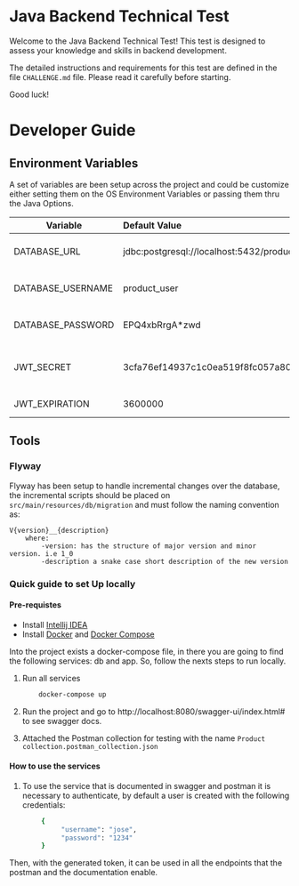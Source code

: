 # Java Backend Technical Test

Welcome to the Java Backend Technical Test! This test is designed to assess your knowledge and skills in backend development.

The detailed instructions and requirements for this test are defined in the file `CHALLENGE.md` file. Please read it carefully before starting.

Good luck!



# Developer Guide

## Environment Variables
A set of variables are been setup across the project and could be customize either setting them
on the OS Environment Variables or passing them thru the Java Options.


| Variable                                     | Default Value                                                    | Comments                         |
|----------------------------------------------|:-----------------------------------------------------------------|----------------------------------| 
| DATABASE_URL                                 | jdbc:postgresql://localhost:5432/product                         | Postgresql URL database          |
| DATABASE_USERNAME                            | product_user                                                     | Postgresql database's username   |
| DATABASE_PASSWORD                            | EPQ4xbRrgA*zwd                                                   | Postgresql password's database   |
| JWT_SECRET                                   | 3cfa76ef14937c1c0ea519f8fc057a80fcd04a7420f8e8bcd0a7567c272e007b | Secret key what will you use JWT |
| JWT_EXPIRATION                               | 3600000                                                          | token lifetime                   |

## Tools
### Flyway

Flyway has been setup to handle incremental changes over the database, the incremental scripts should
be placed on `src/main/resources/db/migration` and must follow the naming convention as:

```
V{version}__{description}
    where:
        -version: has the structure of major version and minor version. i.e 1_0
        -description a snake case short description of the new version
```

### Quick guide to set Up locally
#### Pre-requistes
* Install [Intellij IDEA](https://www.jetbrains.com/idea/)
* Install [Docker](https://docs.docker.com/get-docker/) and [Docker Compose](https://docs.docker.com/compose/install/)

Into the project exists a docker-compose file, in there you are going to find the following services: db and app. So, follow the nexts steps to run locally.

1. Run all services
    ```bash
        docker-compose up
    ```
2. Run the project and go to http://localhost:8080/swagger-ui/index.html# to see swagger docs.

3. Attached the Postman collection for testing with the name `Product collection.postman_collection.json`

#### How to use the services
1. To use the service that is documented in swagger and postman it is necessary to authenticate, by default a user is created with the following credentials:
```bash
        {
             "username": "jose",
             "password": "1234"
        }
   ```
Then, with the generated token, it can be used in all the endpoints that the postman and the documentation enable.